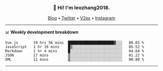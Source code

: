 <h3 align="center">👋 Hi! I'm leozhang2018.</h3>
<p align="center">
  <a href="https://code.leozhang2018.me">Blog</a> •
  <a href="https://twitter.com/leozhang2018">Twitter</a> •
  <a href="https://www.v2ex.com/member/leozhang">V2ex</a> •
  <a href="https://www.instagram.com/leozhanghere">Instagram</a>
</p>

-------

📊 **Weekly development breakdown**
<!--START_SECTION:waka-->
```text
Vue.js       19 hrs 56 mins  █████████████████████▓░░░   86.01 % 
JavaScript   1 hr 16 mins    █▒░░░░░░░░░░░░░░░░░░░░░░░   05.52 % 
Markdown     1 hr 4 mins     █░░░░░░░░░░░░░░░░░░░░░░░░   04.64 % 
JSON         17 mins         ▒░░░░░░░░░░░░░░░░░░░░░░░░   01.22 % 
XML          11 mins         ▒░░░░░░░░░░░░░░░░░░░░░░░░   00.80 % 
```
<!--END_SECTION:waka-->
-------
